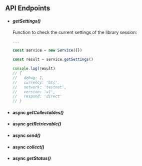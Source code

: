 ## API Endpoints

- #### ___getSettings()___

  Function to check the current settings of the library session:

  ```javascript
  ...

  const service = new Service({})

  const result = service.getSettings()

  console.log(result)
  // {
  //   debug: 1,
  //   currency: 'btc',
  //   network: 'testnet',
  //   version: 'v1',
  //   respond: 'direct'
  // }
  ```


- #### async ___getCollectables()___
- #### async ___getRetrievable()___
- #### async ___send()___
- #### async ___collect()___
- #### async ___getStatus()___

